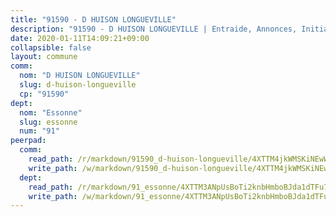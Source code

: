 ```yaml
---
title: "91590 - D HUISON LONGUEVILLE"
description: "91590 - D HUISON LONGUEVILLE | Entraide, Annonces, Initiatives"
date: 2020-01-11T14:09:21+09:00
collapsible: false
layout: commune
comm:
  nom: "D HUISON LONGUEVILLE"
  slug: d-huison-longueville
  cp: "91590"
dept:
  nom: "Essonne"
  slug: essonne
  num: "91"
peerpad:
  comm:
    read_path: /r/markdown/91590_d-huison-longueville/4XTTM4jkWMSKiNEwWj3RPXhzGUgutGCxRt4cKfVFdBgeNDAnn
    write_path: /w/markdown/91590_d-huison-longueville/4XTTM4jkWMSKiNEwWj3RPXhzGUgutGCxRt4cKfVFdBgeNDAnn-K3TgTehZrzF8uQoEfaMhVdtWQ5SLBeCJyFztMBHXW76mHMBZ819KN2T54bnV36YyTm2QaeQFqX68YERLZEGFjazP7BP2byHLG3NLtuYqpQR7LZpGgnh2CpqWSf2HJDcDH76CctyG
  dept:
    read_path: /r/markdown/91_essonne/4XTTM3ANpUsBoTi2knbHmboBJda1dTFu7ky8ZK9dB2RyMMfWF
    write_path: /w/markdown/91_essonne/4XTTM3ANpUsBoTi2knbHmboBJda1dTFu7ky8ZK9dB2RyMMfWF-K3TgUyWqeJSocSvH4aaj1ao8GVHVL7XNdUYQ4QUUeH9BAdnr24zoBJ2C3FCPvjfnNG6dyrzadtyfizxGKpMjZFU9wDjSpA4g6VtDcxL8iEmbLsyV9TFoF7XzgcRopbNZHgpYvcW3
---
```


